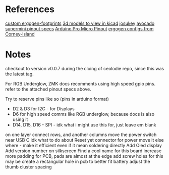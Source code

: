 # References

[custom ergogen-footprints](https://github.com/ceoloide/ergogen-footprints)
[3d models to view in kicad](https://github.com/joe-scotto/scottokeebs/tree/main/Extras/ScottoKicad)
[josukey](https://github.com/Narkoleptika/josukey)
[avocado](https://github.com/auryn31/avocado)
[supermini pinout specs](https://docs.nordicsemi.com/bundle/ps_nrf52840/page/pin.html)
[Arduino Pro Micro Pinout](https://cdn.sparkfun.com/assets/9/c/3/c/4/523a1765757b7f5c6e8b4567.png)
[ergogen configs from Corney-island](https://github.com/ceoloide/corney-island/blob/main/ergogen/config.yaml)

# Notes
checkout to version v0.0.7 during the cloing of ceolodie repo, since this was the latest tag.

For RGB Underglow, ZMK docs recomments using high speed gpio pins. refer to the attached pinout specs above.

Try to reserve pins like so (pins in arduino format)
- D2 & D3 for I2C - for Displays
- D6 for high speed comms like RGB underglow, because docs is also using it
- D14, D15, D16 - SPI - idk what i might use this for, just leave em blank


on one layer connect rows, and another columns
move the power switch near USB C
idk what to do about Reset yet
connector for power move it else where - make it efficient even if it mean soldering directly
Add Oled display
Add version number on silkscreen
Find a cool name for this board
increase more padding for PCB, pads are almost at the edge
add screw holes for this
may be create a rectangular hole in pcb to better fit battery
adjust the thumb cluster spacing
